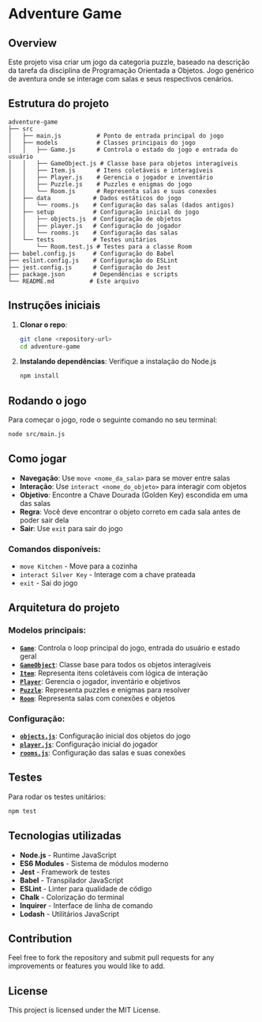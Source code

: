 # Adventure Game

## Overview
Este projeto visa criar um jogo da categoria puzzle, baseado na descrição da tarefa da disciplina de Programação Orientada a Objetos. Jogo genérico de aventura onde se interage com salas e seus respectivos cenários.

## Estrutura do projeto
```
adventure-game
├── src
│   ├── main.js          # Ponto de entrada principal do jogo
│   ├── models           # Classes principais do jogo
│   │   ├── Game.js      # Controla o estado do jogo e entrada do usuário
│   │   ├── GameObject.js # Classe base para objetos interagíveis
│   │   ├── Item.js      # Itens coletáveis e interagíveis
│   │   ├── Player.js    # Gerencia o jogador e inventário
│   │   ├── Puzzle.js    # Puzzles e enigmas do jogo
│   │   └── Room.js      # Representa salas e suas conexões
│   ├── data            # Dados estáticos do jogo
│   │   └── rooms.js    # Configuração das salas (dados antigos)
│   ├── setup           # Configuração inicial do jogo
│   │   ├── objects.js  # Configuração de objetos
│   │   ├── player.js   # Configuração do jogador
│   │   └── rooms.js    # Configuração das salas
│   └── tests           # Testes unitários
│       └── Room.test.js # Testes para a classe Room
├── babel.config.js     # Configuração do Babel
├── eslint.config.js    # Configuração do ESLint
├── jest.config.js      # Configuração do Jest
├── package.json        # Dependências e scripts
└── README.md          # Este arquivo
```

## Instruções iniciais
1. **Clonar o repo**:
   ```bash
   git clone <repository-url>
   cd adventure-game
   ```

2. **Instalando dependências**:
   Verifique a instalação do Node.js
   ```bash
   npm install
   ```

## Rodando o jogo
Para começar o jogo, rode o seguinte comando no seu terminal:
```bash
node src/main.js
```

## Como jogar
- **Navegação**: Use `move <nome_da_sala>` para se mover entre salas
- **Interação**: Use `interact <nome_do_objeto>` para interagir com objetos
- **Objetivo**: Encontre a Chave Dourada (Golden Key) escondida em uma das salas
- **Regra**: Você deve encontrar o objeto correto em cada sala antes de poder sair dela
- **Sair**: Use `exit` para sair do jogo

### Comandos disponíveis:
- `move Kitchen` - Move para a cozinha
- `interact Silver Key` - Interage com a chave prateada
- `exit` - Sai do jogo

## Arquitetura do projeto

### Modelos principais:
- **[`Game`](src/models/Game.js)**: Controla o loop principal do jogo, entrada do usuário e estado geral
- **[`GameObject`](src/models/GameObject.js)**: Classe base para todos os objetos interagíveis
- **[`Item`](src/models/Item.js)**: Representa itens coletáveis com lógica de interação
- **[`Player`](src/models/Player.js)**: Gerencia o jogador, inventário e objetivos
- **[`Puzzle`](src/models/Puzzle.js)**: Representa puzzles e enigmas para resolver
- **[`Room`](src/models/Room.js)**: Representa salas com conexões e objetos

### Configuração:
- **[`objects.js`](src/setup/objects.js)**: Configuração inicial dos objetos do jogo
- **[`player.js`](src/setup/player.js)**: Configuração inicial do jogador
- **[`rooms.js`](src/setup/rooms.js)**: Configuração das salas e suas conexões

## Testes
Para rodar os testes unitários:
```bash
npm test
```

## Tecnologias utilizadas
- **Node.js** - Runtime JavaScript
- **ES6 Modules** - Sistema de módulos moderno
- **Jest** - Framework de testes
- **Babel** - Transpilador JavaScript
- **ESLint** - Linter para qualidade de código
- **Chalk** - Colorização do terminal
- **Inquirer** - Interface de linha de comando
- **Lodash** - Utilitários JavaScript

## Contribution
Feel free to fork the repository and submit pull requests for any improvements or features you would like to add.

## License
This project is licensed under the MIT License.
